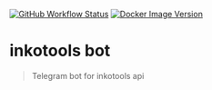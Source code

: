 [![GitHub Workflow Status](https://img.shields.io/github/workflow/status/truman369/inkotools-bot/build?logo=docker&style=plastic)](https://github.com/truman369/inkotools-bot/actions/workflows/build.yml)
[![Docker Image Version](https://img.shields.io/docker/v/truman369/inkotools-bot?label=latest&sort=semver&style=plastic)](https://hub.docker.com/r/truman369/inkotools-bot/tags)
# inkotools bot
> Telegram bot for inkotools api
